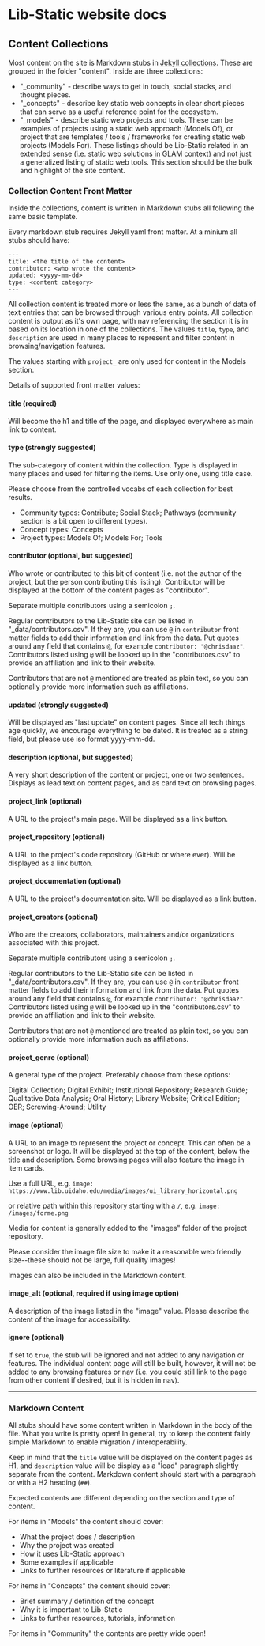 # Lib-Static website docs

## Content Collections

Most content on the site is Markdown stubs in [Jekyll collections](https://jekyllrb.com/docs/collections/).
These are grouped in the folder "content".
Inside are three collections:

- "_community" - describe ways to get in touch, social stacks, and thought pieces. 
- "_concepts" - describe key static web concepts in clear short pieces that can serve as a useful reference point for the ecosystem.
- "_models" - describe static web projects and tools. These can be examples of projects using a static web approach (Models Of), or project that are templates / tools / frameworks for creating static web projects (Models For). These listings should be Lib-Static related in an extended sense (i.e. static web solutions in GLAM context) and not just a generalized listing of static web tools. This section should be the bulk and highlight of the site content.

### Collection Content Front Matter 

Inside the collections, content is written in Markdown stubs all following the same basic template.

Every markdown stub requires Jekyll yaml front matter. 
At a minium all stubs should have:

```
---
title: <the title of the content>
contributor: <who wrote the content>
updated: <yyyy-mm-dd>
type: <content category>
---
```

All collection content is treated more or less the same, as a bunch of data of text entries that can be browsed through various entry points.
All collection content is output as it's own page, with nav referencing the section it is in based on its location in one of the collections. 
The values `title`, `type`, and `description` are used in many places to represent and filter content in browsing/navigation features. 

The values starting with `project_` are only used for content in the Models section.

Details of supported front matter values:

#### title (required)

Will become the h1 and title of the page, and displayed everywhere as main link to content.

#### type (strongly suggested)

The sub-category of content within the collection. 
Type is displayed in many places and used for filtering the items.
Use only one, using title case.

Please choose from the controlled vocabs of each collection for best results.

- Community types: Contribute; Social Stack; Pathways (community section is a bit open to different types).
- Concept types: Concepts
- Project types: Models Of; Models For; Tools

#### contributor (optional, but suggested)

Who wrote or contributed to this bit of content (i.e. not the author of the project, but the person contributing this listing). 
Contributor will be displayed at the bottom of the content pages as "contributor".

Separate multiple contributors using a semicolon `;`.

Regular contributors to the Lib-Static site can be listed in "_data/contributors.csv".
If they are, you can use `@` in `contributor` front matter fields to add their information and link from the data.
Put quotes around any field that contains `@`, for example `contributor: "@chrisdaaz"`.
Contributors listed using `@` will be looked up in the "contributors.csv" to provide an affiliation and link to their website. 

Contributors that are not `@` mentioned are treated as plain text, so you can optionally provide more information such as affiliations.

####  updated (strongly suggested)

Will be displayed as "last update" on content pages.
Since all tech things age quickly, we encourage everything to be dated.
It is treated as a string field, but please use iso format yyyy-mm-dd.

#### description (optional, but suggested)

A very short description of the content or project, one or two sentences.
Displays as lead text on content pages, and as card text on browsing pages.

#### project_link (optional)

A URL to the project's main page.
Will be displayed as a link button.

#### project_repository (optional)

A URL to the project's code repository (GitHub or where ever).
Will be displayed as a link button.

#### project_documentation (optional)

A URL to the project's documentation site.
Will be displayed as a link button.

#### project_creators (optional)

Who are the creators, collaborators, maintainers and/or organizations associated with this project.

Separate multiple contributors using a semicolon `;`.

Regular contributors to the Lib-Static site can be listed in "_data/contributors.csv".
If they are, you can use `@` in `contributor` front matter fields to add their information and link from the data.
Put quotes around any field that contains `@`, for example `contributor: "@chrisdaaz"`.
Contributors listed using `@` will be looked up in the "contributors.csv" to provide an affiliation and link to their website. 

Contributors that are not `@` mentioned are treated as plain text, so you can optionally provide more information such as affiliations.

#### project_genre (optional)

A general type of the project.
Preferably choose from these options:

Digital Collection; Digital Exhibit; Institutional Repository; Research Guide; Qualitative Data Analysis; Oral History; Library Website; Critical Edition; OER; Screwing-Around; Utility

#### image (optional)

A URL to an image to represent the project or concept.
This can often be a screenshot or logo.
It will be displayed at the top of the content, below the title and description.
Some browsing pages will also feature the image in item cards.

Use a full URL, e.g. `image: https://www.lib.uidaho.edu/media/images/ui_library_horizontal.png`

or relative path within this repository starting with a `/`, e.g. `image: /images/forme.png`

Media for content is generally added to the "images" folder of the project repository.

Please consider the image file size to make it a reasonable web friendly size--these should not be large, full quality images!

Images can also be included in the Markdown content.

#### image_alt (optional, required if using image option)

A description of the image listed in the "image" value.
Please describe the content of the image for accessibility.

#### ignore (optional)

If set to `true`, the stub will be ignored and not added to any navigation or features.
The individual content page will still be built, however, it will not be added to any browsing features or nav (i.e. you could still link to the page from other content if desired, but it is hidden in nav).

--------

### Markdown Content

All stubs should have some content written in Markdown in the body of the file.
What you write is pretty open! 
In general, try to keep the content fairly simple Markdown to enable migration / interoperability. 

Keep in mind that the `title` value will be displayed on the content pages as H1, and `description` value will be display as a "lead" paragraph slightly separate from the content.
Markdown content should start with a paragraph or with a H2 heading (`##`).

Expected contents are different depending on the section and type of content.

For items in "Models" the content should cover:

- What the project does / description
- Why the project was created
- How it uses Lib-Static approach
- Some examples if applicable
- Links to further resources or literature if applicable

For items in "Concepts" the content should cover:

- Brief summary / definition of the concept
- Why it is important to Lib-Static
- Links to further resources, tutorials, information

For items in "Community" the contents are pretty wide open!
